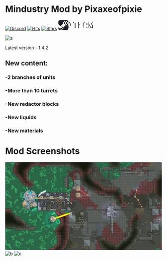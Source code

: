 # Mindustry Mod by Pixaxeofpixie

[![Discord](https://img.shields.io/discord/704355237246402721.svg?color=7289da&label=discord&logo=discord&style=flat-square)](https://discord.gg/F7HA7zMPeD)
[![Hits](https://hits.seeyoufarm.com/api/count/incr/badge.svg?url=https%3A%2F%2Fgithub.com%2Fpixaxeofpixie%2FBraindustry-Mod&count_bg=%23859DFF&title_bg=%23B22AFF&icon=&icon_color=%2396EAFF&title=hits&edge_flat=false)](https://hits.seeyoufarm.com)
[![Stars](https://img.shields.io/github/stars/pixaxeofpixie/Braindustry-Mod?label=Star%20Me%21&style=social)](https://github.com/pixaxeofpixie/Braindustry-Mod/tree/master)
[![Steam](https://github.com/pixaxeofpixie/pictures/blob/main/steam32.png?raw=true)](https://steamcommunity.com/sharedfiles/filedetails/?id=2409840996)

![a](https://repository-images.githubusercontent.com/274246613/227ef200-6bf0-11eb-9821-5dc5546c4bc7)

Latest version - 1.4.2

## New content:
### -2 branches of units

### -More than 10 turrets

### -New redactor blocks

### -New liquids

### -New materials

# Mod Screenshots

![a](https://github.com/pixaxeofpixie/pictures/blob/main/screen2.png?raw=true)
![b](https://user-images.githubusercontent.com/63517945/102699428-a69ea400-4255-11eb-8bb0-484f630e79f3.png)
![c](https://user-images.githubusercontent.com/63517945/101539745-0f616300-39b0-11eb-99ec-5c2fc6d75d80.png)
